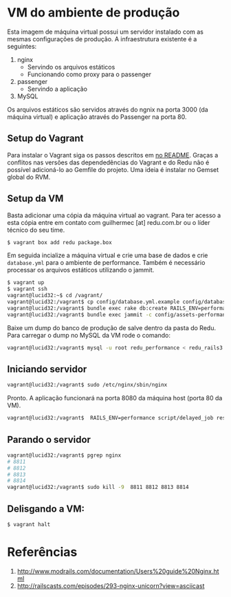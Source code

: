 # VM do ambiente de produção

Esta imagem de máquina virtual possui um servidor instalado com as mesmas configurações de produção. A infraestrutura existente é a seguintes:

1. nginx
    - Servindo os arquivos estáticos
    - Funcionando como proxy para o passenger
2. passenger
    - Servindo a aplicação
3. MySQL

Os arquivos estáticos são servidos através do ngnix na porta 3000 (da máquina virtual) e aplicação através do Passenger na porta 80.

## Setup do Vagrant

Para instalar o Vagrant siga os passos descritos em [no README](http://vagrantup.com/v1/docs/getting-started/index.html). Graças a conflitos nas versões das dependedências do Vagrant e do Redu não é possível adicioná-lo ao Gemfile do projeto. Uma ideia é instalar no Gemset global do RVM.

## Setup da VM

Basta adicionar uma cópia da máquina virtual ao vagrant. Para ter acesso a esta cópia entre em contato com guilhermec [at] redu.com.br ou o líder técnico do seu time.

```sh
$ vagrant box add redu package.box
```

Em seguida incialize a máquina virtual e crie uma base de dados e crie ``database.yml`` para o ambiente de performance. Também é necessário processar os arquivos estáticos utilizando o jammit.

```sh
$ vagrant up
$ vagrant ssh
vagrant@lucid32:~$ cd /vagrant/
vagrant@lucid32:/vagrant$ cp config/database.yml.example config/database.yml
vagrant@lucid32:/vagrant$ bundle exec rake db:create RAILS_ENV=performance
vagrant@lucid32:/vagrant$ bundle exec jammit -c config/assets-performance.yml 
```

Baixe um dump do banco de produção de salve dentro da pasta do Redu. Para carregar o dump no MySQL da VM rode o comando:

```sh
vagrant@lucid32:/vagrant$ mysql -u root redu_performance < redu_rails3.2012-07-09T02-10-09
```

## Iniciando servidor
```sh
vagrant@lucid32:/vagrant$ sudo /etc/nginx/sbin/nginx
```

Pronto. A aplicação funcionará na porta 8080 da máquina host (porta 80 da VM).

```sh
vagrant@lucid32:/vagrant$  RAILS_ENV=performance script/delayed_job restart --queues=email,general,general -n 3
```

## Parando o servidor

```sh
vagrant@lucid32:/vagrant$ pgrep nginx
# 8811
# 8812
# 8813
# 8814
vagrant@lucid32:/vagrant$ sudo kill -9  8811 8812 8813 8814
```

## Delisgando a VM:

```sh
$ vagrant halt
```

# Referências

1. http://www.modrails.com/documentation/Users%20guide%20Nginx.html
2. http://railscasts.com/episodes/293-nginx-unicorn?view=asciicast
